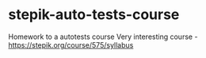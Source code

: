 # stepik-auto-tests-course
Homework to a autotests course
Very interesting course - https://stepik.org/course/575/syllabus
